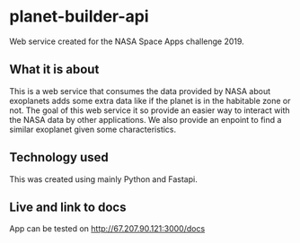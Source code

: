 # planet-builder-api
Web service created for the NASA Space Apps challenge 2019.

## What it is about
This is a web service that consumes the data provided by NASA about exoplanets adds some extra data like if the planet is in the habitable zone or not. The goal of this web service it so provide an easier way to interact with the NASA data by other applications. We also provide an enpoint to find a similar exoplanet given some characteristics.

## Technology used
This was created using mainly Python and Fastapi.

## Live and link to docs
App can be tested on http://67.207.90.121:3000/docs
